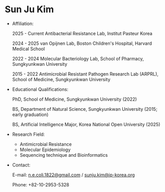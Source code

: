 Sun Ju Kim
=========

* Affiliation:

    2025 - Current  Antibacterial Resistance Lab, Institut Pasteur Korea

    2024 - 2025     van Opijnen Lab, Boston Children's Hospital, Harvard Medical School

    2022 - 2024     Molecular Bacteriology Lab, School of Pharmacy, Sungkyunkwan University

    2015 - 2022     Antimicrobial Resistant Pathogen Research Lab (ARPRL), School of Medicine, Sungkyunkwan University

* Educational Qualifications:

    PhD, School of Medicine, Sungkyunkwan University (2022)

    BS, Department of Natural Science, Sungkyunkwan University (2015; early graduation)
    
    BS, Artificial Intelligence Major, Korea National Open University (2025)
    
* Research Field:

    - Antimicrobial Resistance
    - Molecular Epidemiology
    - Sequencing technique and Bioinformatics
        
* Contact:

    E-mail: n.e.coli.1822@gmail.com / sunju.kim@ip-korea.org
    
    Phone: +82-10-2953-5328

<!---
necoli1822/necoli1822 is a ✨ special ✨ repository because its `README.md` (this file) appears on your GitHub profile.
You can click the Preview link to take a look at your changes.
--->
